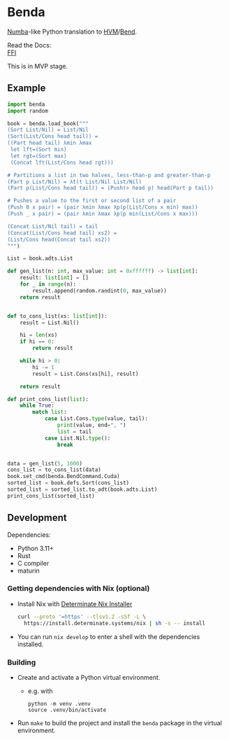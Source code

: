 # Benda

[Numba]-like Python translation to [HVM]/[Bend].

[Numba]: https://numba.pydata.org/
[HVM]: https://github.com/HigherOrderCo/hvm
[Bend]: https://github.com/HigherOrderCo/bend

Read the Docs:<br>
[FFI](/docs/FFI.md)

This is in MVP stage.

## Example

```py
import benda
import random

book = benda.load_book("""
(Sort List/Nil) = List/Nil
(Sort(List/Cons head tail)) =
((Part head tail) λmin λmax
 let lft=(Sort min)
 let rgt=(Sort max)
 (Concat lft(List/Cons head rgt)))

# Partitions a list in two halves, less-than-p and greater-than-p
(Part p List/Nil) = λt(t List/Nil List/Nil)
(Part p(List/Cons head tail)) = (Push(> head p) head(Part p tail))

# Pushes a value to the first or second list of a pair
(Push 0 x pair) = (pair λmin λmax λp(p(List/Cons x min) max))
(Push _ x pair) = (pair λmin λmax λp(p min(List/Cons x max)))

(Concat List/Nil tail) = tail
(Concat(List/Cons head tail) xs2) =
(List/Cons head(Concat tail xs2))
""")

List = book.adts.List

def gen_list(n: int, max_value: int = 0xffffff) -> list[int]:
    result: list[int] = []
    for _ in range(n):
        result.append(random.randint(0, max_value))
    return result


def to_cons_list(xs: list[int]):
    result = List.Nil()

    hi = len(xs)
    if hi == 0:
        return result

    while hi > 0:
        hi -= 1
        result = List.Cons(xs[hi], result)

    return result

def print_cons_list(list):
    while True:
        match list:
            case List.Cons.type(value, tail):
                print(value, end=", ")
                list = tail
            case List.Nil.type():
                break


data = gen_list(5, 1000)
cons_list = to_cons_list(data)
book.set_cmd(benda.BendCommand.Cuda)
sorted_list = book.defs.Sort(cons_list)
sorted_list = sorted_list.to_adt(book.adts.List)
print_cons_list(sorted_list)
```

## Development

Dependencies:

- Python 3.11+
- Rust
- C compiler
- maturin

### Getting dependencies with Nix (optional)

- Install Nix with [Determinate Nix Installer]

  ```sh
  curl --proto '=https' --tlsv1.2 -sSf -L \
    https://install.determinate.systems/nix | sh -s -- install
  ```

- You can run `nix develop` to enter a shell with the dependencies installed.

### Building

- Create and activate a Python virtual environment.
  - e.g. with
    ```
    python -m venv .venv
    source .venv/bin/activate
    ```

- Run `make` to build the project and install the `benda` package in the virtual
  environment.

<!-- - You can use [`direnv`][direnv] to automatically load the environment when you
  enter the project directory. -->

[Determinate Nix Installer]: https://install.determinate.systems
[direnv]: https://direnv.net
